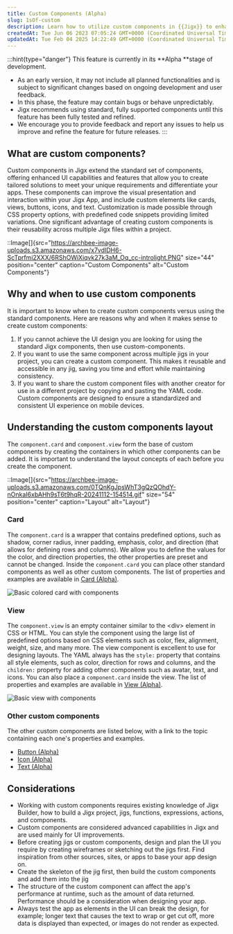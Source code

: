 ```yaml
---
title: Custom Components (Alpha)
slug: 1sOf-custom
description: Learn how to utilize custom components in {{Jigx}} to enhance your UI capabilities. Create custom cards, views, buttons, icons, and text with predefined code snippets that can be reused across multiple {{Jig}} files. Achieve your desired UI design, promot
createdAt: Tue Jun 06 2023 07:05:24 GMT+0000 (Coordinated Universal Time)
updatedAt: Tue Feb 04 2025 14:22:49 GMT+0000 (Coordinated Universal Time)
---
```


:::hint{type="danger"}
This feature is currently in its **Alpha **stage of development.

- As an early version, it may not include all planned functionalities and is subject to significant changes based on ongoing development and user feedback.
- In this phase, the feature may contain bugs or behave unpredictably.
- Jigx recommends using standard, fully supported components until this feature has been fully tested and refined.
- We encourage you to provide feedback and report any issues to help us improve and refine the feature for future releases.
  :::

## What are custom components?

Custom components in Jigx extend the standard set of components, offering enhanced UI capabilities and features that allow you to create tailored solutions to meet your unique requirements and differentiate your apps. These components can improve the visual presentation and interaction within your Jigx App, and include custom elements like cards, views, buttons, icons, and text. Customization is made possible through CSS property options, with predefined code snippets providing limited variations. One significant advantage of creating custom components is their reusability across multiple Jigx files within a project.

::Image[]{src="https://archbee-image-uploads.s3.amazonaws.com/x7vdIDH6-ScTprfmi2XXX/6RShOWiXiqvk27k3aM_Oq_cc-introlight.PNG" size="44" position="center" caption="Custom Components" alt="Custom Components"}

## Why and when to use custom components

It is important to know when to create custom components versus using the standard components. Here are reasons why and when it makes sense to create custom components:

1. If you cannot achieve the UI design you are looking for using the standard Jigx components, then use custom-components.
2. If you want to use the same component across multiple jigs in your project, you can create a custom component. This makes it reusable and accessible in any jig, saving you time and effort while maintaining consistency.
3. If you want to share the custom component files with another creator for use in a different project by copying and pasting the YAML code. Custom components are designed to ensure a standardized and consistent UI experience on mobile devices.

## Understanding the custom components layout

The `component.card` and `component.view` form the base of custom components by creating the containers in which other components can be added. It is important to understand the layout concepts of each before you create the component.

::Image[]{src="https://archbee-image-uploads.s3.amazonaws.com/0TQnKgJpsWhT3gQzQOhdY-nOnkaI6xbAHh9sT6t9hqR-20241112-154514.gif" size="54" position="center" caption="Layout" alt="Layout"}

### Card

The `component.card` is a wrapper that contains predefined options, such as shadow, corner radius, inner padding, emphasis, color, and direction (that allows for defining rows and columns). We allow you to define the values for the color, and direction properties, the other properties are preset and cannot be changed. Inside the `component.card` you can place other standard components as well as other custom components. The list of properties and examples are available in [Card (Alpha)](https://docs.jigx.com/examples/card-alpha).

![Basic colored card with components](https://archbee-image-uploads.s3.amazonaws.com/0TQnKgJpsWhT3gQzQOhdY-PnlxTP5Ml3rCqZoug2KsK-20241119-121514.png "Basic colored card with components")

### View

The `component.view` is an empty container similar to the \<div> element in CSS or HTML. You can style the component using the large list of predefined options based on CSS elements such as color, flex, alignment, weight, size, and many more. The view component is excellent to use for designing layouts. The YAML always has the `style:` property that contains all style elements, such as color, direction for rows and columns, and the `children:` property for adding other components such as avatar, text, and icons. You can also place a `component.card` inside the view. The list of properties and examples are available in [View (Alpha)](https://docs.jigx.com/examples/view-alpha).

![Basic view with components](https://archbee-image-uploads.s3.amazonaws.com/0TQnKgJpsWhT3gQzQOhdY-klCHBlHD_F_AuhVozc5p2-20241119-122417.png "Basic view with components")

### Other custom components

The other custom components are listed below, with a link to the topic containing each one's properties and examples.

- [Button (Alpha)](https://docs.jigx.com/examples/button-alpha)
- [Icon (Alpha)](https://docs.jigx.com/examples/icon-alpha)
- [Text (Alpha)](https://docs.jigx.com/examples/text-alpha)

## Considerations

- Working with custom components requires existing knowledge of Jigx Builder, how to build a Jigx project, jigs, functions, expressions, actions, and components.
- Custom components are considered advanced capabilities in Jigx and are used mainly for UI improvements.
- Before creating jigs or custom components, design and plan the UI you require by creating wireframes or sketching out the jigs first. Find inspiration from other sources, sites, or apps to base your app design on.
- Create the skeleton of the jig first, then build the custom components and add them into the jig
- The structure of the custom component can affect the app's performance at runtime, such as the amount of data returned. Performance should be a consideration when designing your app.
- Always test the app as elements in the UI can break the design, for example; longer text that causes the text to wrap or get cut off, more data is displayed than expected, or images do not render as expected.
